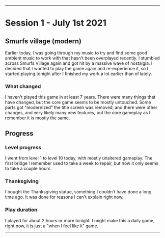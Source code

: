 
***

# Session 1 - July 1st 2021

## Smurfs village (modern)

Earlier today, I was going through my music to try and find some good ambient music to work with that hasn't been overplayed recently. I stumbled across Smurfs Village again and got hit by a massive wave of nostalgia. I decided that I wanted to play the game again and re-experience it, so I started playing tonight after I finished my work a lot earlier than of lately.

### What changed

I haven't played this game in at least 7 years. There were many things that have changed, but the core game seems to be mostly untouched. Some parts got "modernized" the title screen was removed, and there were other changes, and very likely many new features, but the core gameplay as I remember it is mostly the same.

## Progress

### Level progress

I went from level 1 to level 10 today, with mostly unaltered gameplay. The first bridge I remember used to take a week to repair, but now it only seems to take a couple hours.

### Thanksgiving

I bought the Thanksgiving statue, something I couldn't have done a long time ago. It was done for reasons I can't explain right now.

### Play duration

I played for about 2 hours or more tonight. I might make this a daily game, right now, it is just a "when I feel like it" game.

***
